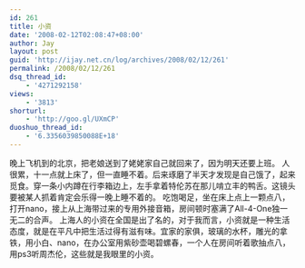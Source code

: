```yaml
---
id: 261
title: 小资
date: '2008-02-12T02:08:47+08:00'
author: Jay
layout: post
guid: 'http://ijay.net.cn/log/archives/2008/02/12/261'
permalink: /2008/02/12/261
dsq_thread_id:
    - '4271292158'
views:
    - '3813'
shorturl:
    - 'http://goo.gl/UXmCP'
duoshuo_thread_id:
    - '6.3356039850088E+18'
---
```


晚上飞机到的北京，把老娘送到了姥姥家自己就回来了，因为明天还要上班。
人很累，十一点就上床了，但一直睡不着。后来琢磨了半天才发现是自己饿了，起来觅食。穿一条小内蹲在行李箱边上，左手拿着特伦苏在那儿啃立丰的鸭舌。这镜头要被某人抓着肯定会乐得一晚上睡不着的。
吃饱喝足，坐在床上点上一颗点八，打开nano，接上从上海带过来的专用外接音箱，房间顿时塞满了All-4-One独一无二的合声。
上海人的小资在全国是出了名的，对于我而言，小资就是一种生活态度，就是在平凡中把生活过得有滋有味。宜家的家俱，玻璃的水杯，雕光的拿铁，用小白、nano，在办公室用紫砂壶喝碧螺春，一个人在房间听着歌抽点八，用ps3听周杰伦，这些就是我眼里的小资。